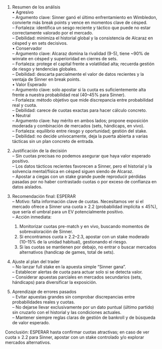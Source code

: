1. Resumen de los análisis  
   • Agresivo  
     – Argumento clave: Sinner ganó el último enfrentamiento en Wimbledon, convierte más break points y vence en momentos clave de césped.  
     – Fortaleza: identifica un sesgo reciente y táctico que puede no estar correctamente valorado por el mercado.  
     – Debilidad: minimiza el historial global y la consistencia de Alcaraz en césped y en sets decisivos.  
   • Conservador  
     – Argumento clave: Alcaraz domina la rivalidad (9-5), tiene ~90% de winrate en césped y superioridad en cierres de sets.  
     – Fortaleza: protege el capital frente a volatilidad alta; recuerda gestión de riesgo y tendencias globales.  
     – Debilidad: descarta parcialmente el valor de datos recientes y la ventaja de Sinner en break points.  
   • Valor Esperado  
     – Argumento clave: solo apostar si la cuota es suficientemente alta frente a nuestra probabilidad real (40–45% para Sinner).  
     – Fortaleza: método objetivo que mide discrepancia entre probabilidad real y cuota.  
     – Debilidad: carece de cuotas exactas para hacer cálculo concreto.  
   • Neutral  
     – Argumento clave: hay mérito en ambos lados; propone exposición moderada y combinación de mercados (sets, hándicaps, en vivo).  
     – Fortaleza: equilibrio entre riesgo y oportunidad; gestión del stake.  
     – Debilidad: no decide unívocamente, deja la puerta abierta a varias tácticas sin un plan concreto de entrada.  

2. Justificación de la decisión  
   – Sin cuotas precisas no podemos asegurar que haya valor esperado positivo.  
   – Los datos tácticos recientes favorecen a Sinner, pero el historial y la solvencia mental/física en césped siguen siendo de Alcaraz.  
   – Apostar a ciegas con un stake grande puede reproducir pérdidas pasadas por no haber contrastado cuotas o por exceso de confianza en datos aislados.  

3. Recomendación final: ESPERAR  
   – Motivo: falta información clave de cuotas. Necesitamos ver si el mercado ofrece a Sinner una cuota ≥ 2.2 (probabilidad implícita ≤ 45%), que sería el umbral para un EV potencialmente positivo.  
   – Acción inmediata:  
     1. Monitorizar cuotas pre-match y en vivo, buscando momentos de sobrevaloración de Sinner.  
     2. Si encontramos cuota ≥ 2.2–2.3, apostar con un stake moderado (10–15% de la unidad habitual), gestionando el riesgo.  
     3. Si las cuotas se mantienen por debajo, no entrar o buscar mercados alternativos (handicap de games, total de sets).  

4. Ajuste al plan del trader  
   – No lanzar full stake en la apuesta simple “Sinner gana”.  
   – Establecer alertas de cuota para actuar solo si se detecta valor.  
   – Considerar apuestas parciales en mercados secundarios (sets, hándicaps) para diversificar la exposición.  

5. Aprendizaje de errores pasados  
   – Evitar apuestas grandes sin comprobar discrepancias entre probabilidades reales y cuotas.  
   – No dejarse llevar exclusivamente por un dato puntual (último partido) sin cruzarlo con el historial y las condiciones actuales.  
   – Mantener siempre reglas claras de gestión de bankroll y de búsqueda de valor esperado.

Conclusión: ESPERAR hasta confirmar cuotas atractivas; en caso de ver cuota ≥ 2.2 para Sinner, apostar con un stake controlado y/o explorar mercados alternativos.